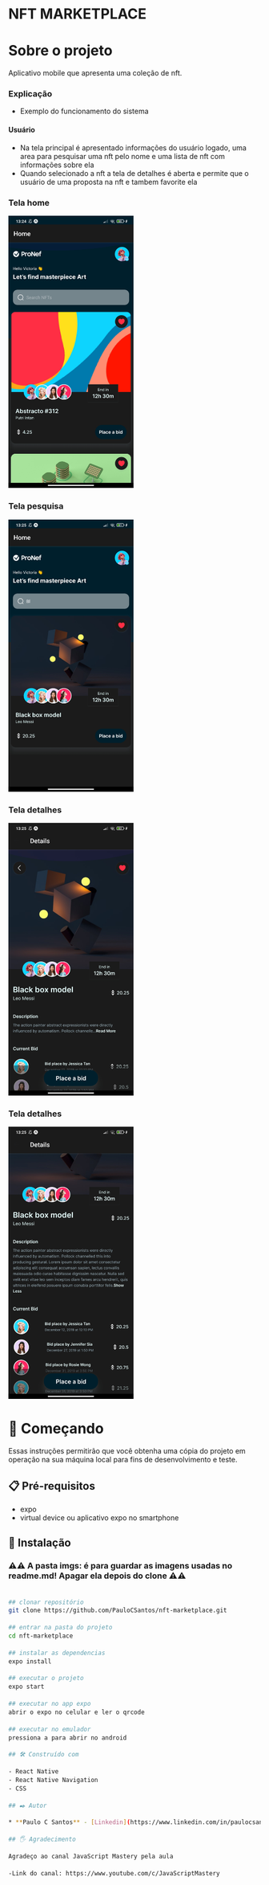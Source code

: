 # NFT MARKETPLACE 

# Sobre o projeto

Aplicativo mobile que apresenta uma coleção de nft.

### Explicação

- Exemplo do funcionamento do sistema

#### Usuário

- Na tela principal é apresentado informações do usuário logado, uma area para pesquisar uma nft pelo nome e uma lista de nft com informações sobre ela 
- Quando selecionado a nft a tela de detalhes é aberta e permite que o usuário de uma proposta na nft e tambem favorite ela 

### Tela home
<img src= "imgs/home-screen.jpg" alt="Home" width= "250" />

### Tela pesquisa
<img src= "imgs/search-screen.jpg" alt="Search" width= "250" />

### Tela detalhes
<img src= "imgs/detail-1-screen.jpg" alt="D1" width= "250" />

### Tela detalhes
<img src= "imgs/detail-2-screen.jpg" alt="D2" width= "250" />

# 🚀 Começando

Essas instruções permitirão que você obtenha uma cópia do projeto em operação na sua máquina local para fins de desenvolvimento e teste.

## 📋 Pré-requisitos

- expo
- virtual device ou aplicativo expo no smartphone

## 🔧 Instalação
### :warning::warning: **A pasta imgs**: é para guardar as imagens usadas no readme.md! Apagar ela depois do clone :warning::warning:
``` bash

## clonar repositório
git clone https://github.com/PauloCSantos/nft-marketplace.git

## entrar na pasta do projeto
cd nft-marketplace

## instalar as dependencias
expo install

## executar o projeto
expo start

## executar no app expo 
abrir o expo no celular e ler o qrcode

## executar no emulador
pressiona a para abrir no android

## 🛠️ Construído com

- React Native 
- React Native Navigation
- CSS

## ✒️ Autor

* **Paulo C Santos** - [Linkedin](https://www.linkedin.com/in/paulocsantos1995/)

## 🖐️ Agradecimento

Agradeço ao canal JavaScript Mastery pela aula

-Link do canal: https://www.youtube.com/c/JavaScriptMastery
